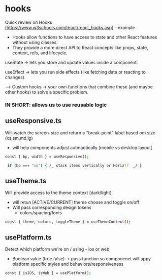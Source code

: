 # hooks

Quick review on Hooks [https://www.w3schools.com/react/react_hooks.asp] - example

- Hooks allow functions to have access to state and other React features without using classes.
- They provide a more direct API to React concepts like props, state, context, refs, and lifecycle.

useState → lets you store and update values inside a component.

useEffect → lets you run side effects (like fetching data or reacting to changes).

--> Custom hooks → your own functions that combine these (and maybe other hooks) to solve a specific problem.

### IN SHORT: allows us to use reusable logic

## useResponsive.ts

Will watch the screen-size and return a "break-point" label based om size (xs,sm,md,lg)

- will help components adjust autmaotically [mobile vs desktop layout]

```bash
const { bp, width } = useResponsive();

 if (bp === "xs") { /_ stack items vertically or Horiz??  _/ }

```

## useTheme.ts

Will provide access to the theme context (dark/light)

- will retun [ACTIVE/CURRENT] theme choose and toggle on/off
- Will pass corresponding design tokens
  - colors/spacing/fonts

```bash
const { theme, colors, toggleTheme } = useThemeContext();
```

## usePlatform.ts

Detect which platform we're on / using - ios or web

- Boolean value (true.false) -> pass function so componenet will appy platform specific styles and behaviors/responsiveness

```bash
const { isIOS, isWeb } = usePlatform();

```
